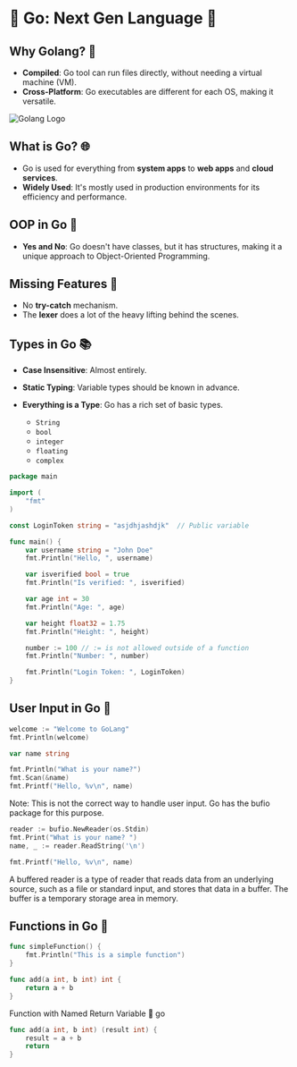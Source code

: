 # 🌟 Go: Next Gen Language 🚀

## Why Golang? 🤔

- **Compiled**: Go tool can run files directly, without needing a virtual machine (VM).
- **Cross-Platform**: Go executables are different for each OS, making it versatile.

![Golang Logo](https://golang.org/lib/godoc/images/go-logo-blue.svg)

## What is Go? 🌐

- Go is used for everything from **system apps** to **web apps** and **cloud services**.
- **Widely Used**: It's mostly used in production environments for its efficiency and performance.

## OOP in Go 🧩

- **Yes and No**: Go doesn't have classes, but it has structures, making it a unique approach to Object-Oriented Programming.

## Missing Features 🚫

- No **try-catch** mechanism.
- The **lexer** does a lot of the heavy lifting behind the scenes.

## Types in Go 📚

- **Case Insensitive**: Almost entirely.
- **Static Typing**: Variable types should be known in advance.
- **Everything is a Type**: Go has a rich set of basic types.

  - `String`
  - `bool`
  - `integer`
  - `floating`
  - `complex`

```go
package main

import (
	"fmt"
)

const LoginToken string = "asjdhjashdjk"  // Public variable

func main() {
	var username string = "John Doe"
	fmt.Println("Hello, ", username)

	var isverified bool = true
	fmt.Println("Is verified: ", isverified)

	var age int = 30
	fmt.Println("Age: ", age)

	var height float32 = 1.75
	fmt.Println("Height: ", height)

	number := 100 // := is not allowed outside of a function
	fmt.Println("Number: ", number)

	fmt.Println("Login Token: ", LoginToken)
}
```

## User Input in Go 🎤

```go
welcome := "Welcome to GoLang"
fmt.Println(welcome)

var name string

fmt.Println("What is your name?")
fmt.Scan(&name)
fmt.Printf("Hello, %v\n", name)

```

Note: This is not the correct way to handle user input. Go has the bufio package for this purpose.

```go
reader := bufio.NewReader(os.Stdin)
fmt.Print("What is your name? ")
name, _ := reader.ReadString('\n')

fmt.Printf("Hello, %v\n", name)

```

A buffered reader is a type of reader that reads data from an underlying source, such as a file or standard input, and stores that data in a buffer. The buffer is a temporary storage area in memory.

## Functions in Go 🔧

```go
func simpleFunction() {
	fmt.Println("This is a simple function")
}
```

```go
func add(a int, b int) int {
	return a + b
}

```

Function with Named Return Variable 🎯
go

```go
func add(a int, b int) (result int) {
	result = a + b
	return
}
```
